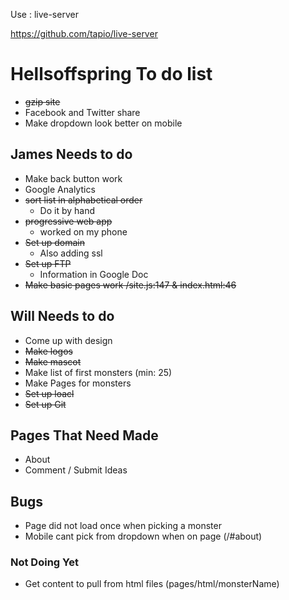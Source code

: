 Use : live-server

https://github.com/tapio/live-server


# Hellsoffspring To do list  
* ~~gzip site~~
* Facebook and Twitter share 
* Make dropdown look better on mobile

## James Needs to do 
* Make back button work 
* Google Analytics
* ~~sort list in alphabetical order~~
	* Do it by hand 
* ~~progressive web app~~ 
	* worked on my phone 
* ~~Set up domain~~
	* Also adding ssl
* ~~Set up FTP~~
	* Information in Google Doc
* ~~Make basic pages work /site.js:147 & index.html:46~~

## Will Needs to do 
* Come up with design 
* ~~Make logos~~
* ~~Make mascot~~
* Make list of first monsters (min: 25)
* Make Pages for monsters 
* ~~Set up loacl~~
* ~~Set up Git~~

## Pages That Need Made 
* About 
* Comment / Submit Ideas 

## Bugs 
* Page did not load once when picking a monster 
* Mobile cant pick from dropdown when on page (/#about)

### Not Doing Yet
* Get content to pull from html files (pages/html/monsterName)


